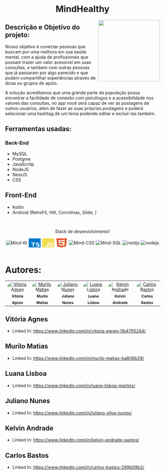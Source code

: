 <h1 align="center">MindHealthy</h1>

<img src="https://user-images.githubusercontent.com/108539194/195709743-24e9546d-9bc2-4718-be25-7370645528c9.png" height="200" width="200" align="right">

## Descrição e Objetivo do projeto:
<p>Nosso objetivo é conectar pessoas que buscam por uma melhora em sua saúde mental, com a ajuda de profissionais que possam trazer um valor acessivel em suas consultas, e também com outras pessoas que já passaram por algo parecido e que podem compartilhar experiências através de dicas ou grupos de apoio.

A solução acreditamos que uma grande parte da população possa encontrar a facilidade de conexão com psicólogos e a acessibilidade nos valores das consultas,
no app você será capaz de ver as postagens de outros usuários, além de fazer as suas próprias postagens e poderá selecionar uma hashtag de um tema podendo editar e excluir-las também.</p>

## Ferramentas usadas:

### Back-End

- MySQL
- Postgree
- JavaScritp
- NodeJS
- NestJS
- CSS

## Front-End

- Kotlin
- Android (RetroFit, Hilt, Corrotinas, Glide, )

<div align="center" valign="top"><br>
  <p align="center">Stack de desenvolvimento! </p>
  <img align="center" alt="Mind-Kt" height="30" width="40" src="https://cdn.jsdelivr.net/gh/devicons/devicon/icons/kotlin/kotlin-original.svg" />
  <img align="center" alt="Mind-Ts" height="30" width="40" src="https://raw.githubusercontent.com/devicons/devicon/master/icons/typescript/typescript-plain.svg">         <img align="center" alt="Mind-Js" height="30" width="40" src="https://raw.githubusercontent.com/devicons/devicon/master/icons/javascript/javascript-plain.svg">
  <img align="center" alt="Mind-HTML" height="30" width="40" src="https://raw.githubusercontent.com/devicons/devicon/master/icons/html5/html5-original.svg">  
  <img align="center" alt="Mind-CSS" height="30" width="40" src="https://cdn.jsdelivr.net/gh/devicons/devicon/icons/css3/css3-original.svg" />  
  <img align="center" alt="Mind-SQL" height="30" width="40" src="https://cdn.jsdelivr.net/gh/devicons/devicon/icons/mysql/mysql-original.svg" />
  <img align="center" alt="nestjs" height="30" width="40" src="https://cdn.jsdelivr.net/gh/devicons/devicon/icons/nestjs/nestjs-plain.svg">
  <img align="center" alt="nodejs" height="30" width="40" src="https://cdn.jsdelivr.net/gh/devicons/devicon/icons/nodejs/nodejs-original-wordmark.svg">
</div><br>

# Autores:

<table>
<tr>
<td align="center"><a href="https://github.com/Vitoria-Agnes"><img style="border-radius: 50%;" src="https://avatars.githubusercontent.com/u/110489545?v=4" width="100px;" alt="Vitória Agnes"/><br /><sub><b>Vitória Agnes</b></sub></a><br/></td>
<td align="center"><a href="https://github.com/SrMatias"><img style="border-radius: 50%;" src="https://avatars.githubusercontent.com/u/110489457?v=4" width="100px;" alt="Murilo Matias"/><br /><sub><b>Murilo Matias</b></sub></a><br/></td> 
<td align="center"><a href="https://github.com/julianoBeerg"><img style="border-radius: 50%;" src="https://avatars.githubusercontent.com/u/97549707?v=4" width="100px;" alt="Juliano Nunes"/><br /><sub><b>Juliano Nunes</b></sub></a><br/></td> 
<td align="center"><a href="https://github.com/luanalisboamartins"><img style="border-radius: 50%;" src="https://avatars.githubusercontent.com/u/110469407?v=4" width="100px;" alt="Luana Lisboa"/><br /><sub><b>Luana Lisboa</b></sub></a><br/></td> 
<td align="center"><a href="https://github.com/KelvinAndrade"><img style="border-radius: 50%;" src="https://images-ext-1.discordapp.net/external/MnRA59NFrY2ld9wvOaLw57DJM4uPuhKOuxaWDm48HZA/%3Fv%3D4/https/avatars.githubusercontent.com/u/108539194" width="100px;" alt="Kelvin Andrade"/><br /><sub><b>Kelvin Andrade</b></sub></a><br/></td>
 <td align="center"><a href="https://github.com/Carlos-Bastos"><img style="border-radius: 50%;" src="https://avatars.githubusercontent.com/u/86082497?v=4" width="100px;" alt="Carlos Bastos"/><br /><sub><b>Carlos Bastos</b></sub></a><br/></td>
</table>

## Vitória Agnes
- Linked In: https://www.linkedin.com/in/vitoria-agnes-0b4795244/

## Murilo Matias
- Linked In: https://www.linkedin.com/in/murilo-matias-ba806b29/

## Luana Lisboa
- Linked In: https://www.linkedin.com/in/luana-lisboa-martins/

## Juliano Nunes
- Linked In: https://www.linkedin.com/in/juliano-silva-nunes/

## Kelvin Andrade
- Linked In: https://www.linkedin.com/in/kelvin-andrade-santos/

## Carlos Bastos
- Linked In: https://www.linkedin.com/in/carlos-bastos-299b09b2/
